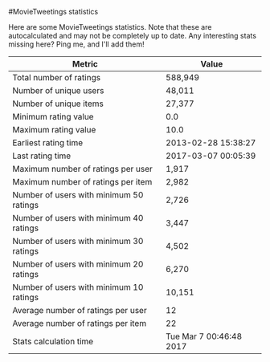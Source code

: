 #MovieTweetings statistics

Here are some MovieTweetings statistics. Note that these are autocalculated and may not be completely up to date. Any interesting stats missing here? Ping me, and I'll add them!

Metric | Value
--- | ---
Total number of ratings                 | 588,949
Number of unique users                  | 48,011
Number of unique items                  | 27,377
Minimum rating value                    | 0.0
Maximum rating value                    | 10.0
Earliest rating time                    | 2013-02-28 15:38:27
Last rating time                        | 2017-03-07 00:05:39
Maximum number of ratings per user      | 1,917
Maximum number of ratings per item      | 2,982
Number of users with minimum 50 ratings | 2,726
Number of users with minimum 40 ratings | 3,447
Number of users with minimum 30 ratings | 4,502
Number of users with minimum 20 ratings | 6,270
Number of users with minimum 10 ratings | 10,151
Average number of ratings per user      | 12
Average number of ratings per item      | 22
Stats calculation time                  | Tue Mar  7 00:46:48 2017


